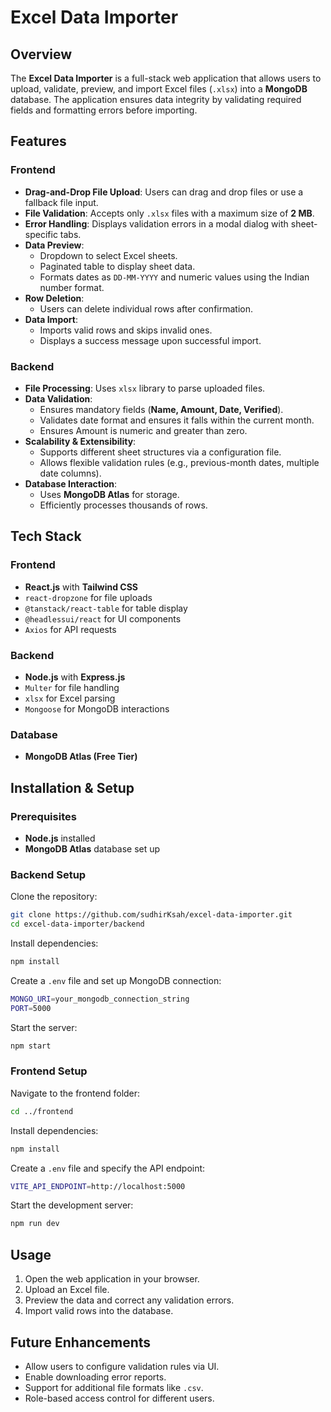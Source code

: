 # Excel Data Importer

## Overview

The **Excel Data Importer** is a full-stack web application that allows users to upload, validate, preview, and import Excel files (`.xlsx`) into a **MongoDB** database. The application ensures data integrity by validating required fields and formatting errors before importing.

## Features

### Frontend

- **Drag-and-Drop File Upload**: Users can drag and drop files or use a fallback file input.
- **File Validation**: Accepts only `.xlsx` files with a maximum size of **2 MB**.
- **Error Handling**: Displays validation errors in a modal dialog with sheet-specific tabs.
- **Data Preview**:
  - Dropdown to select Excel sheets.
  - Paginated table to display sheet data.
  - Formats dates as `DD-MM-YYYY` and numeric values using the Indian number format.
- **Row Deletion**:
  - Users can delete individual rows after confirmation.
- **Data Import**:
  - Imports valid rows and skips invalid ones.
  - Displays a success message upon successful import.

### Backend

- **File Processing**: Uses `xlsx` library to parse uploaded files.
- **Data Validation**:
  - Ensures mandatory fields (**Name, Amount, Date, Verified**).
  - Validates date format and ensures it falls within the current month.
  - Ensures Amount is numeric and greater than zero.
- **Scalability & Extensibility**:
  - Supports different sheet structures via a configuration file.
  - Allows flexible validation rules (e.g., previous-month dates, multiple date columns).
- **Database Interaction**:
  - Uses **MongoDB Atlas** for storage.
  - Efficiently processes thousands of rows.

## Tech Stack

### Frontend

- **React.js** with **Tailwind CSS**
- `react-dropzone` for file uploads
- `@tanstack/react-table` for table display
- `@headlessui/react` for UI components
- `Axios` for API requests

### Backend

- **Node.js** with **Express.js**
- `Multer` for file handling
- `xlsx` for Excel parsing
- `Mongoose` for MongoDB interactions

### Database

- **MongoDB Atlas (Free Tier)**

## Installation & Setup

### Prerequisites

- **Node.js** installed
- **MongoDB Atlas** database set up

### Backend Setup

Clone the repository:

```bash
git clone https://github.com/sudhirKsah/excel-data-importer.git
cd excel-data-importer/backend
```

Install dependencies:

```bash
npm install
```

Create a `.env` file and set up MongoDB connection:

```bash
MONGO_URI=your_mongodb_connection_string
PORT=5000
```

Start the server:

```bash
npm start
```

### Frontend Setup

Navigate to the frontend folder:

```sh
cd ../frontend
```

Install dependencies:

```sh
npm install
```

Create a `.env` file and specify the API endpoint:

```sh
VITE_API_ENDPOINT=http://localhost:5000
```

Start the development server:

```sh
npm run dev
```

## Usage

1. Open the web application in your browser.
2. Upload an Excel file.
3. Preview the data and correct any validation errors.
4. Import valid rows into the database.

## Future Enhancements

- Allow users to configure validation rules via UI.
- Enable downloading error reports.
- Support for additional file formats like `.csv`.
- Role-based access control for different users.

